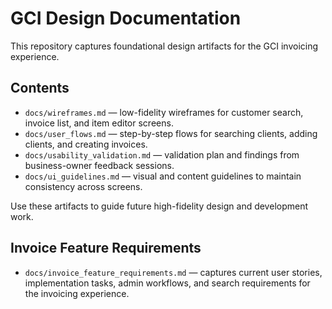 # GCI Design Documentation

This repository captures foundational design artifacts for the GCI invoicing experience.

## Contents
- `docs/wireframes.md` — low-fidelity wireframes for customer search, invoice list, and item editor screens.
- `docs/user_flows.md` — step-by-step flows for searching clients, adding clients, and creating invoices.
- `docs/usability_validation.md` — validation plan and findings from business-owner feedback sessions.
- `docs/ui_guidelines.md` — visual and content guidelines to maintain consistency across screens.

Use these artifacts to guide future high-fidelity design and development work.

## Invoice Feature Requirements

- `docs/invoice_feature_requirements.md` — captures current user stories, implementation tasks, admin workflows, and search requirements for the invoicing experience.
